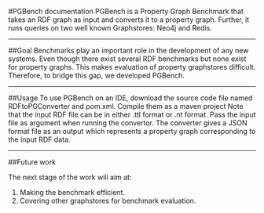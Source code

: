 #PGBench documentation
PGBench is a Property Graph Benchmark that takes an RDF graph as input and converts it to a property graph. Further, it runs queries on two well known Graphstores: Neo4j and Redis.

___

##Goal
Benchmarks play an important role in the development of any new systems. Even though there exist several RDF benchmarks but none exist for property graphs. This makes evaluation of property graphstores difficult. Therefore, to bridge this gap, we developed PGBench.

___

##Usage
To use PGBench on an IDE, download the source code file named RDFtoPGConverter and pom.xml. Compile them as a maven project 
Note that the input RDF file can be in either .ttl format or .nt format. Pass the input file as argument when running the convertor.
The converter gives a JSON format file as an output which represents a property graph corresponding to the input RDF data.

___

##Future work

The next stage of the work will aim at:
1. Making the benchmark efficient.
2. Covering other graphstores for benchmark evaluation.
